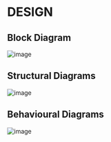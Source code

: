 # DESIGN

## Block Diagram
![image](https://user-images.githubusercontent.com/94293980/144079170-aacd468f-7542-449d-a353-8c9b9349217f.png)

## Structural Diagrams
![image](https://user-images.githubusercontent.com/94293980/144080159-4e3b13be-e388-4e4e-9206-0e41529b227c.png)

## Behavioural Diagrams
![image](https://user-images.githubusercontent.com/94293980/144082250-68fe4caa-8169-42d1-a83c-d51596d08150.png)


